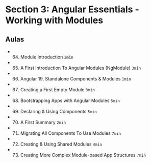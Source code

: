 # Section 3: Angular Essentials - Working with Modules

## Aulas
- 64. Module Introduction `2min`
- 65. A First Introduction To Angular Modules (NgModule) `3min`
- 66. Angular 19, Standalone Components & Modules `1min`
- 67. Creating a First Empty Module `3min`
- 68. Bootstrapping Apps with Angular Modules `5min`
- 69. Declaring & Using Components `5min`
- 70. A First Summary `2min`
- 71. Migrating All Components To Use Modules `7min`
- 72. Creating & Using Shared Modules `4min`
- 73. Creating More Complex Module-based App Structures `7min`
